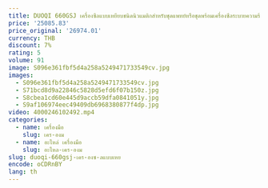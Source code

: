 ```yaml
---
title: DUOQI 660GSJ เครื่องซีลแบบเหยียบชนิดนิวแมติกสําหรับชุดแพทย์หรือชุดพร้อมเครื่องซีลระบายความร้อนด้วยถังเก็บน้ํา
price: '25085.83'
price_original: '26974.01'
currency: THB
discount: 7%
rating: 5
volume: 91
image: S096e361fbf5d4a258a5249471733549cv.jpg
images:
  - S096e361fbf5d4a258a5249471733549cv.jpg
  - S71bcd8d9a22846c5828d5efd6f07b150z.jpg
  - S8cbea1cd60e445d9accb59dfa0841051y.jpg
  - S9af106974eec49409db6968380877f4dp.jpg
video: 4000246102492.mp4
categories:
  - name: เครื่องมือ
    slug: เคร-องม
  - name: อะไหล่ เครื่องมือ
    slug: อะไหล-เคร-องม
slug: duoqi-660gsj-เคร-องซ-ลแบบเหย
encode: oCDRnBY
lang: th
---
```

  